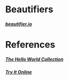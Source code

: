 # Beautifiers
##### [beautifier.io](https://beautifier.io/)

# References
##### [The Hello World Collection](http://helloworldcollection.de/)

##### [Try It Online](https://tio.run/#)